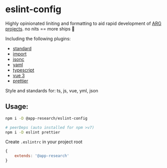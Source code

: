 # eslint-config
Highly opinionated liniting and formatting to aid rapid development of [ARG projects](https://arg.protocol.ai/). 
no nits == more ships 🚢

Including the following plugins:
 - [standard](https://standardjs.com/)
 - [import](https://github.com/import-js/eslint-plugin-import)
 - [jsonc](https://github.com/ota-meshi/eslint-plugin-jsonc/)
 - [yaml](https://github.com/ota-meshi/eslint-plugin-yml)
 - [typescript](https://github.com/typescript-eslint/typescript-eslint)
 - [vue 3](https://github.com/vuejs/eslint-plugin-vue)
 - [prettier](https://github.com/prettier/eslint-plugin-prettier)

Style and standards for: ts, js, vue, yml, json

## Usage:
```sh
npm i -D @app-research/eslint-config

# peerDeps (auto installed for npm >v7)
npm i -D eslint prettier
```

Create `.eslintrc` in your project root
```js
{
    extends: '@app-research'
}
```